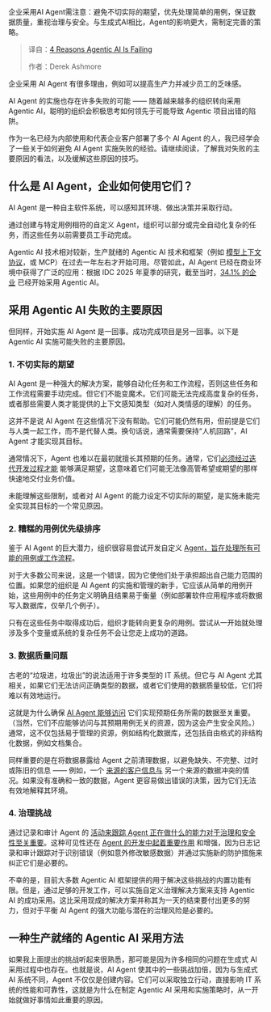 <!--
title: Agent智能失败的四大原因
cover: https://cdn.thenewstack.io/media/2025/09/bd43b545-rob-wingate-wpofm7lm0wq-unsplash-scaled.jpg
summary: 企业采用AI Agent需注意：避免不切实际的期望，优先处理简单的用例，保证数据质量，重视治理与安全。与生成式AI相比，Agent的影响更大，需制定完善的策略。
-->

企业采用AI Agent需注意：避免不切实际的期望，优先处理简单的用例，保证数据质量，重视治理与安全。与生成式AI相比，Agent的影响更大，需制定完善的策略。

> 译自：[4 Reasons Agentic AI Is Failing](https://thenewstack.io/4-reasons-agentic-ai-is-failing/)
> 
> 作者：Derek Ashmore

企业采用 AI Agent 有很多理由，例如可以提高生产力并减少员工的乏味感。

AI Agent 的实施也存在许多失败的可能 —— 随着越来越多的组织转向采用 Agentic AI，聪明的组织会积极思考如何领先于可能导致 Agentic 项目出错的陷阱。

作为一名已经为内部使用和代表企业客户部署了多个 AI Agent 的人，我已经学会了一些关于如何避免 AI Agent 实施失败的经验。请继续阅读，了解我对失败的主要原因的看法，以及缓解这些原因的技巧。

## 什么是 AI Agent，企业如何使用它们？

AI Agent 是一种自主软件系统，可以感知其环境、做出决策并采取行动。

通过创建与特定用例相符的自定义 Agent，组织可以部分或完全自动化复杂的任务，而这些任务以前需要员工手动完成。

Agentic AI 技术相对较新，生产就绪的 Agentic AI 技术和框架（例如 [模型上下文协议](https://thenewstack.io/model-context-protocol-a-primer-for-the-developers/)，或 MCP）在过去一年左右才开始可用。尽管如此，AI Agent 已经在商业环境中获得了广泛的应用：根据 IDC 2025 年夏季的研究，截至当时，[34.1% 的企业](https://my.idc.com/getdoc.jsp?containerId=US53383725) 已经开始采用 Agentic AI。

## 采用 Agentic AI 失败的主要原因

但同样，开始实施 AI Agent 是一回事。成功完成项目是另一回事。以下是 Agentic AI 实施可能失败的主要原因。

### 1. 不切实际的期望

AI Agent 是一种强大的解决方案，能够自动化任务和工作流程，否则这些任务和工作流程需要手动完成。但它们不能变魔术。它们可能无法完成高度复杂的任务，或者那些需要人类才能提供的上下文感知类型（如对人类情感的理解）的任务。

这并不是说 AI Agent 在这些情况下没有帮助。它们可能仍然有用，但前提是它们与人类一起工作，而不是代替人类。换句话说，通常需要保持“人机回路”，AI Agent 才能实现其目标。

通常情况下，Agent 也难以在最初就擅长其预期的任务。通常，它们[必须经过迭代开发过程才能](https://thenewstack.io/engineers-must-become-agile-collaboration-ninjas/) 能够满足期望，这意味着它们可能无法像高管希望或期望的那样快速地交付业务价值。

未能理解这些限制，或者对 AI Agent 的能力设定不切实际的期望，是实施未能完全实现其目标的一个常见原因。

### 2. 糟糕的用例优先级排序

鉴于 AI Agent 的巨大潜力，组织很容易尝试开发自定义 [Agent，旨在处理所有可能的用例或工作流程](https://thenewstack.io/semantic-router-and-its-role-in-designing-agentic-workflows/)。

对于大多数公司来说，这是一个错误，因为它使他们处于承担超出自己能力范围的位置。如果您的组织是 AI Agent 的实施和管理的新手，它应该从简单的用例开始，这些用例中的任务定义明确且结果易于衡量（例如部署软件应用程序或将数据写入数据库，仅举几个例子）。

只有在这些任务中取得成功后，组织才能转向更复杂的用例。尝试从一开始就处理涉及多个变量或系统的复杂任务不会让您走上成功的道路。

### 3. 数据质量问题

古老的“垃圾进，垃圾出”的说法适用于许多类型的 IT 系统。但它与 AI Agent 尤其相关，如果它们无法访问正确类型的数据，或者它们使用的数据质量较低，它们将难以有效地运行。

这就是为什么确保 [AI Agent 能够访问](https://thenewstack.io/system-two-ai-the-dawn-of-reasoning-agents-in-business/) 它们实现预期任务所需的数据至关重要。（当然，它们不应能够访问与其预期用例无关的资源，因为这会产生安全风险。）通常，这不仅包括易于管理的资源，例如结构化数据库，还包括自由格式的非结构化数据，例如文档集合。

同样重要的是在将数据暴露给 Agent 之前清理数据，以避免缺失、不完整、过时或陈旧的信息 —— 例如，一个 [来源的客户信息与](https://thenewstack.io/dispelling-myths-of-open-source-complexity-with-apache-iceberg/) 另一个来源的数据冲突的情况。如果没有准确和一致的数据，Agent 更容易做出错误的决策，因为它们无法有效地解释其环境。

### 4. 治理挑战

通过记录和审计 Agent 的 [活动来跟踪 Agent 正在做什么的能力对于治理和安全性至关重要](https://thenewstack.io/how-attackers-move-from-azure-active-directory-to-on-prem-ad/)。这种可见性还在 [Agent 的开发中起着重要作用](https://thenewstack.io/playing-dd-with-ai-the-agentic-ai-developers-achilles-heel/) 和增强，因为日志记录和审计跟踪对于识别错误（例如意外修改敏感数据）并通过实施新的防护措施来纠正它们是必要的。

不幸的是，目前大多数 Agentic AI 框架提供的用于解决这些挑战的内置功能有限。但是，通过足够的开发工作，可以实施自定义治理解决方案来支持 Agentic AI 的成功采用。这比采用现成的解决方案并称其为一天的结束要付出更多的努力，但对于平衡 AI Agent 的强大功能与潜在的治理风险是必要的。

## 一种生产就绪的 Agentic AI 采用方法

如果我上面提出的挑战听起来很熟悉，那可能是因为许多相同的问题在生成式 AI 采用过程中也存在。也就是说，AI Agent 使其中的一些挑战加倍，因为与生成式 AI 系统不同，Agent 不仅仅是创建内容。它们可以采取独立行动，直接影响 IT 系统的性能和可靠性，这就是为什么在制定 Agentic AI 采用和实施策略时，从一开始就做好事情如此重要的原因。